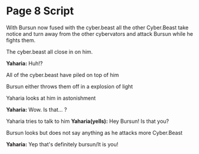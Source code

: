# Page 8 Script
With Bursun now fused with the cyber.beast all the other Cyber.Beast take notice and turn away from the other cybervators and attack Bursun while he fights them.

The cyber.beast all close in on him.

**Yaharia:** Huh!?

All of the cyber.beast have piled on top of him

Bursun either throws them off in a explosion of light

Yaharia looks at him in astonishment

**Yaharia:** Wow. Is that… ?

Yaharia tries to talk to him 
**Yaharia(yells):** Hey Bursun! Is that you?

Bursun looks but does not say anything as he attacks more Cyber.Beast

**Yaharia:** Yep that's definitely bursun/It is you!
